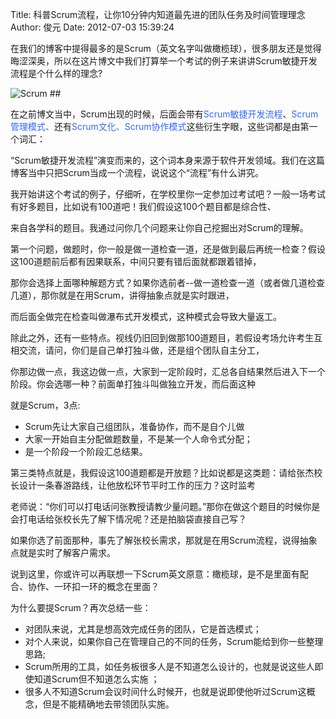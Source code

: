 Title: 科普Scrum流程，让你10分钟内知道最先进的团队任务及时间管理理念
Author: 俊元
Date: 2012-07-03 15:39:24

在我们的博客中提得最多的是Scrum（英文名字叫做橄榄球），很多朋友还是觉得晦涩深奥，所以在这片博文中我们打算举一个考试的例子来讲讲Scrum敏捷开发流程是个什么样的理念?

<img title="Scrum" src="http://upload.wikimedia.org/wikipedia/commons/b/bd/Scrum-1.JPG"/>
## 

在之前博文当中，Scrum出现的时候，后面会带有<span style="color: #3366ff;">Scrum敏捷开发流程</span>、<span style="color: #3366ff;">Scrum管理模式、</span>还有<span style="color: #3366ff;">Scrum文化、Scrum协作模式</span>这些衍生字眼，这些词都是由第一个词汇：

“Scrum敏捷开发流程”演变而来的，这个词本身来源于软件开发领域。我们在这篇博客当中只把Scrum当成一个流程，说说这个“流程”有什么讲究。

我开始讲这个考试的例子，仔细听，在学校里你一定参加过考试吧？一般一场考试有好多题目，比如说有100道吧！我们假设这100个题目都是综合性、

来自各学科的题目。我通过问你几个问题来让你自己挖掘出对Scrum的理解。

第一个问题，做题时，你一般是做一道检查一道，还是做到最后再统一检查？假设这100道题前后都有因果联系，中间只要有错后面就都跟着错掉，

那你会选择上面哪种解题方式？如果你选前者--做一道检查一道（或者做几道检查几道），那你就是在用Scrum，讲得抽象点就是实时跟进，

而后面全做完在检查叫做瀑布式开发模式，这种模式会导致大量返工。

除此之外，还有一些特点。视线仍旧回到做那100道题目，若假设考场允许考生互相交流，请问，你们是自己单打独斗做，还是组个团队自主分工，

你那边做一点，我这边做一点，大家到一定阶段时，汇总各自结果然后进入下一个阶段。你会选哪一种？前面单打独斗叫做独立开发，而后面这种

就是Scrum，3点:

-	Scrum先让大家自己组团队，准备协作，而不是自个儿做
- 	大家一开始自主分配做题数量，不是某一个人命令式分配；
- 	是一个阶段一个阶段汇总结果。

第三类特点就是，我假设这100道题都是开放题？比如说都是这类题：请给张杰校长设计一条春游路线，让他放松环节平时工作的压力？这时监考

老师说：“你们可以打电话问张教授请教少量问题。”那你在做这个题目的时候你是会打电话给张校长先了解下情况呢？还是拍脑袋直接自己写？

如果你选了前面那种，事先了解张校长需求，那就是在用Scrum流程，说得抽象点就是实时了解客户需求。

说到这里，你或许可以再联想一下Scrum英文原意：橄榄球，是不是里面有配合、协作、一环扣一环的概念在里面？

为什么要提Scrum？再次总结一些：

- 对团队来说，尤其是想高效完成任务的团队，它是首选模式；
- 对个人来说，如果你自己在管理自己的不同的任务，Scrum能给到你一些整理思路;
- Scrum所用的工具，如任务板很多人是不知道怎么设计的，也就是说这些人即使知道Scrum但不知道怎么实施 ；
- 很多人不知道Scrum会议时间什么时候开，也就是说即使他听过Scrum这概念，但是不能精确地去带领团队实施。
